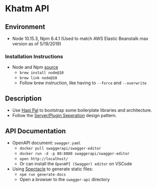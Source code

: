 # Khatm API

## Environment
- Node 10.15.3, Npm 6.4.1 (Used to match AWS Elastic Beanstalk max version as of 5/19/2019)

### Installation Instructions
- Node and Npm [source](https://medium.com/@katopz/how-to-install-specific-nodejs-version-c6e1cec8aa11)
  - `brew install node@10`
  - `brew link node@10`
  - Follow brew instruction, like having to `--force` and `--overwrite`

## Description

- Use [Hapi Pal](https://hapipal.com/) to bootstrap some boilerplate libraries and architecture.
- Follow the [Server/Plugin Seperation](https://hapipal.com/best-practices/server-plugin-separation) design pattern.

## API Documentation
- OpenAPI document: `swagger.yaml`
     - `docker pull swaggerapi/swagger-editor`
     - `docker run -d -p 80:8080 swaggerapi/swagger-editor`
     - `open http://localhost/`
     - Or can install the `OpenAPI (Swagger) editor` on VSCode
- Using [Spectacle](https://github.com/sourcey/spectacle) to generate static files:
     - `npm run generate-docs`
     - Open a browser to the `swagger-api` directory